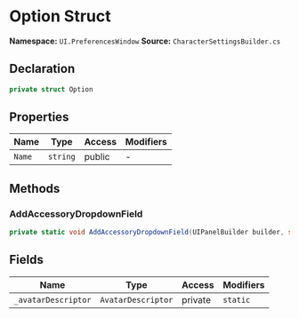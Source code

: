 # Option Struct

**Namespace:** `UI.PreferencesWindow`
**Source:** `CharacterSettingsBuilder.cs`

## Declaration

```csharp
private struct Option
```

## Properties

| Name | Type | Access | Modifiers |
|------|------|--------|-----------|
| `Name` | `string` | public | - |

## Methods

### AddAccessoryDropdownField

```csharp
private static void AddAccessoryDropdownField(UIPanelBuilder builder, string labelText, string accessoryIdentifier, List<Option> options)
```

## Fields

| Name | Type | Access | Modifiers |
|------|------|--------|-----------|
| `_avatarDescriptor` | `AvatarDescriptor` | private | `static` |

